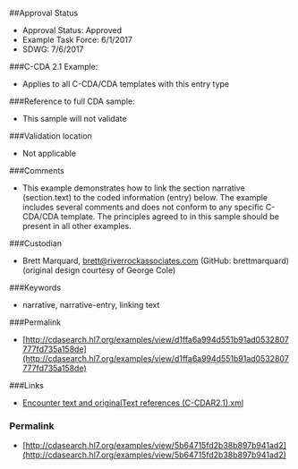##Approval Status 

* Approval Status: Approved
* Example Task Force: 6/1/2017
* SDWG: 7/6/2017

###C-CDA 2.1 Example: 
* Applies to all C-CDA/CDA templates with this entry type

###Reference to full CDA sample:
* This sample will not validate

###Validation location
* Not applicable

###Comments
* This example demonstrates how to link the section narrative (section.text) to the coded information (entry) below. The example includes several comments and does not conform to any specific C-CDA/CDA template. The principles agreed to in this sample should be present in all other examples. 

###Custodian
* Brett Marquard, brett@riverrockassociates.com (GitHub: brettmarquard) (original design courtesy of George Cole)

###Keywords

* narrative, narrative-entry, linking text



###Permalink 

* [http://cdasearch.hl7.org/examples/view/d1ffa6a994d551b91ad0532807777fd735a158de](http://cdasearch.hl7.org/examples/view/d1ffa6a994d551b91ad0532807777fd735a158de)

###Links 

* [Encounter text and originalText references (C-CDAR2.1).xml](https://github.com/HL7/C-CDA-Examples/tree/master/General/Narrative%20Reference%20-%20Encounter/Encounter%20text%20and%20originalText%20references%20%28C-CDAR2.1%29.xml)


### Permalink 

* [http://cdasearch.hl7.org/examples/view/5b64715fd2b38b897b941ad2](http://cdasearch.hl7.org/examples/view/5b64715fd2b38b897b941ad2)